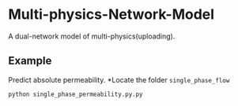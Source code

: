 # Multi-physics-Network-Model
A dual-network model of multi-physics(uploading).

## Example
Predict absolute permeability.
*Locate the folder ```single_phase_flow```
```
python single_phase_permeability.py.py
```
